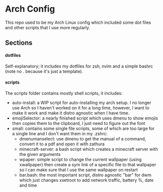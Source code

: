 # Arch Config
This repo used to be my Arch Linux config which included some dot files and other scripts that I use more regularly.

## Sections
#### dotfiles
Self-explanatory; it includes my dotfiles for zsh, nvim and a simple bashrc (note no . because it's just a template).

#### scripts
The scripts folder contains mostly shell scripts, it includes:
* auto-install: a WIP script for auto-installing my arch setup. I no longer use Arch so I haven't worked on it for a long time, however, I want to make it work and make it distro agnostic when I have time.
* emojiSelector: a nearly finished script which uses dmenu to show emojis then copies them to the clipboard, I just need to figure out the font
* small: contains some single file scripts, some of which are too large for a single line and I don't want them in my .zshrc:
  * dmenumanselect: use dmenu to get the manual of a command, convert it to a pdf and open it with zathura
  * minecraft-server: a bash script which creates a minecraft server with the given arguments
  * wpaper: simple script to change the current wallpaper (using xwallpaper) then create a sym link of a specific file to that wallpaper so I can make sure that I use the same wallpaper on restart
  * bar.bash: the most important script, distro agnostic "bar" for dwm which just changes xsetroot to add network traffic, battery %, date and time
